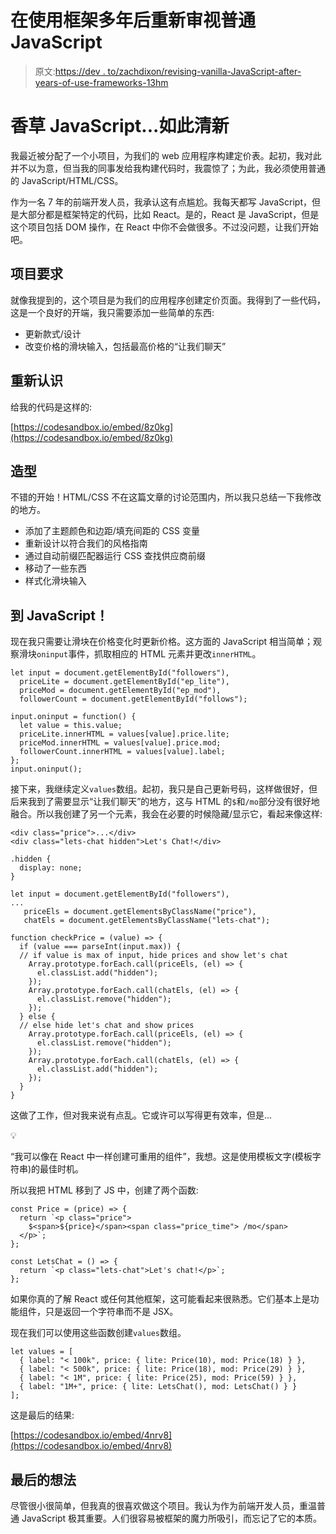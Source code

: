 # 在使用框架多年后重新审视普通 JavaScript

> 原文:[https://dev . to/zachdixon/revising-vanilla-JavaScript-after-years-of-use-frameworks-13hm](https://dev.to/zachdixon/revisiting-vanilla-javascript-after-years-of-using-frameworks-13hm)

# [](#vanilla-javascriptso-refreshing)香草 JavaScript...如此清新

我最近被分配了一个小项目，为我们的 web 应用程序构建定价表。起初，我对此并不以为意，但当我的同事发给我构建代码时，我震惊了；为此，我必须使用普通的 JavaScript/HTML/CSS。

作为一名 7 年的前端开发人员，我承认这有点尴尬。我每天都写 JavaScript，但是大部分都是框架特定的代码，比如 React。是的，React 是 JavaScript，但是这个项目包括 DOM 操作，在 React 中你不会做很多。不过没问题，让我们开始吧。

## [](#project-requirements)项目要求

就像我提到的，这个项目是为我们的应用程序创建定价页面。我得到了一些代码，这是一个良好的开端，我只需要添加一些简单的东西:

*   更新款式/设计
*   改变价格的滑块输入，包括最高价格的“让我们聊天”

## [](#getting-reacquainted)重新认识

给我的代码是这样的:

[https://codesandbox.io/embed/8z0kg](https://codesandbox.io/embed/8z0kg)

## [](#styling)造型

不错的开始！HTML/CSS 不在这篇文章的讨论范围内，所以我只总结一下我修改的地方。

*   添加了主题颜色和边距/填充间距的 CSS 变量
*   重新设计以符合我们的风格指南
*   通过自动前缀匹配器运行 CSS 查找供应商前缀
*   移动了一些东西
*   样式化滑块输入

## [](#to-the-javascript)到 JavaScript！

现在我只需要让滑块在价格变化时更新价格。这方面的 JavaScript 相当简单；观察滑块`oninput`事件，抓取相应的 HTML 元素并更改`innerHTML`。

```
let input = document.getElementById("followers"),
  priceLite = document.getElementById("ep_lite"),
  priceMod = document.getElementById("ep_mod"),
  followerCount = document.getElementById("follows");

input.oninput = function() {
  let value = this.value;
  priceLite.innerHTML = values[value].price.lite;
  priceMod.innerHTML = values[value].price.mod;
  followerCount.innerHTML = values[value].label;
};
input.oninput(); 
```

接下来，我继续定义`values`数组。起初，我只是自己更新号码，这样做很好，但后来我到了需要显示“让我们聊天”的地方，这与 HTML 的`$`和`/mo`部分没有很好地融合。所以我创建了另一个元素，我会在必要的时候隐藏/显示它，看起来像这样:

```
<div class="price">...</div>
<div class="lets-chat hidden">Let's Chat!</div> 
```

```
.hidden {
  display: none;
} 
```

```
let input = document.getElementById("followers"),
...
   priceEls = document.getElementsByClassName("price"),
   chatEls = document.getElementsByClassName("lets-chat");

function checkPrice = (value) => {
  if (value === parseInt(input.max)) {
  // if value is max of input, hide prices and show let's chat
    Array.prototype.forEach.call(priceEls, (el) => {
      el.classList.add("hidden");
    });
    Array.prototype.forEach.call(chatEls, (el) => {
      el.classList.remove("hidden");
    });
  } else {
  // else hide let's chat and show prices
    Array.prototype.forEach.call(priceEls, (el) => {
      el.classList.remove("hidden");
    });
    Array.prototype.forEach.call(chatEls, (el) => {
      el.classList.add("hidden");
    });
  }
} 
```

这做了工作，但对我来说有点乱。它或许可以写得更有效率，但是...

💡

“我可以像在 React 中一样创建可重用的组件”，我想。这是使用模板文字(模板字符串)的最佳时机。

所以我把 HTML 移到了 JS 中，创建了两个函数:

```
const Price = (price) => {
  return `<p class="price">
    $<span>${price}</span><span class="price_time"> /mo</span>
  </p>`;
};

const LetsChat = () => {
  return `<p class="lets-chat">Let's chat!</p>`;
}; 
```

如果你真的了解 React 或任何其他框架，这可能看起来很熟悉。它们基本上是功能组件，只是返回一个字符串而不是 JSX。

现在我们可以使用这些函数创建`values`数组。

```
let values = [
  { label: "< 100k", price: { lite: Price(10), mod: Price(18) } },
  { label: "< 500k", price: { lite: Price(18), mod: Price(29) } },
  { label: "< 1M", price: { lite: Price(25), mod: Price(59) } },
  { label: "1M+", price: { lite: LetsChat(), mod: LetsChat() } }
]; 
```

这是最后的结果:

[https://codesandbox.io/embed/4nrv8](https://codesandbox.io/embed/4nrv8)

## [](#final-thoughts)最后的想法

尽管很小很简单，但我真的很喜欢做这个项目。我认为作为前端开发人员，重温普通 JavaScript 极其重要。人们很容易被框架的魔力所吸引，而忘记了它的本质。